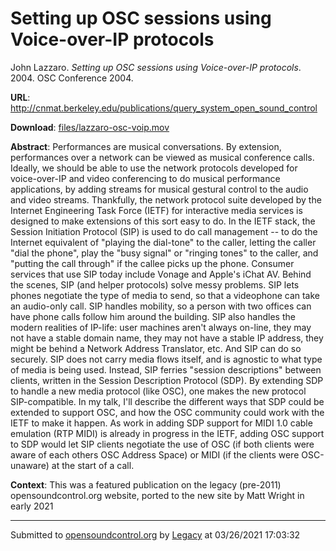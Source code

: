 # Setting up OSC sessions using Voice-over-IP protocols

John Lazzaro. *Setting up OSC sessions using Voice-over-IP protocols*. 2004.  OSC Conference 2004. 

**URL**: <http://cnmat.berkeley.edu/publications/query_system_open_sound_control>

**Download**: [files/lazzaro-osc-voip.mov](../files/lazzaro-osc-voip.mov)

**Abstract**: Performances are musical conversations. By extension, performances over a network can be viewed as musical conference calls. Ideally, we should be able to use the network protocols developed for voice-over-IP and video conferencing to do musical performance applications, by adding streams for musical gestural control to the audio and video streams. Thankfully, the network protocol suite developed by the Internet Engineering Task Force (IETF) for interactive media services is designed to make extensions of this sort easy to do. In the IETF stack, the Session Initiation Protocol (SIP) is used to do call management -- to do the Internet equivalent of "playing the dial-tone" to the caller, letting the caller "dial the phone", play the "busy signal" or "ringing tones" to the caller, and "putting the call through" if the callee picks up the phone. Consumer services that use SIP today include Vonage and Apple's iChat AV. Behind the scenes, SIP (and helper protocols) solve messy problems. SIP lets phones negotiate the type of media to send, so that a videophone can take an audio-only call. SIP handles mobility, so a person with two offices can have phone calls follow him around the building. SIP also handles the modern realities of IP-life: user machines aren't always on-line, they may not have a stable domain name, they may not have a stable IP address, they might be behind a Network Address Translator, etc. And SIP can do so securely. SIP does not carry media flows itself, and is agnostic to what type of media is being used. Instead, SIP ferries "session descriptions" between clients, written in the Session Description Protocol (SDP). By extending SDP to handle a new media protocol (like OSC), one makes the new protocol SIP-compatible. In my talk, I'll describe the different ways that SDP could be extended to support OSC, and how the OSC community could work with the IETF to make it happen. As work in adding SDP support for MIDI 1.0 cable emulation (RTP MIDI) is already in progress in the IETF, adding OSC support to SDP would let SIP clients negotiate the use of OSC (if both clients were aware of each others OSC Address Space) or MIDI (if the clients were OSC-unaware) at the start of a call.

**Context**: This was a featured publication on the legacy (pre-2011) opensoundcontrol.org website, ported to the new site by Matt Wright in early 2021

---
Submitted to [opensoundcontrol.org](https://opensoundcontrol.org) by [Legacy](https://web.archive.org) at 03/26/2021 17:03:32
